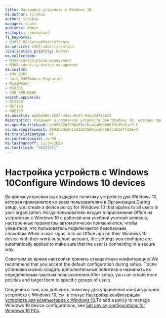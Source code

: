 ```yaml
---
title: Настройка устройств с Windows 10
ms.author: sirkkuw
author: sirkkuw
manager: scotv
audience: Admin
ms.topic: conceptual
f1_keywords:
- O365E_BCSSetup4PushSoftware
ms.service: o365-administration
localization_priority: Normal
ms.collection:
- M365-subscription-management
- M365-identity-device-management
ms.custom:
- Adm_O365
- Core_O365Admin_Migration
- MiniMaven
- MSB365
- OKR_SMB_M365
search.appverid:
- BCS160
- MET150
- MOE150
ms.assetid: da60e08e-2547-491a-9c97-94ac6d715623
description: Сведения о политиках устройств для Windows 10, которые применяются ко всем пользователям в Организации.
ms.openlocfilehash: ad092d2b2760a55e16c44a66350626c90c9ac7c5
ms.sourcegitcommit: 8193b7da5b1a415835d02ca96883c351df7326ed
ms.translationtype: MT
ms.contentlocale: ru-RU
ms.lasthandoff: 11/14/2019
ms.locfileid: "38321371"
---
```

# <a name="configure-windows-10-devices"></a><span data-ttu-id="4f2a9-103">Настройка устройств с Windows 10</span><span class="sxs-lookup"><span data-stu-id="4f2a9-103">Configure Windows 10 devices</span></span>

<span data-ttu-id="4f2a9-104">Во время установки вы создадите политику устройств для Windows 10, которая применяется ко всем пользователям в Организации.</span><span class="sxs-lookup"><span data-stu-id="4f2a9-104">During setup, you create a device policy for Windows 10 that applies to all users in your organization.</span></span> <span data-ttu-id="4f2a9-105">Когда пользователь входит в приложение Office на устройстве с Windows 10 с рабочей или учебной учетной записью, настроенные параметры автоматически применяются, чтобы убедиться, что пользователь подключается безопасным способом.</span><span class="sxs-lookup"><span data-stu-id="4f2a9-105">When a user signs in to an Office app on their Windows 10 device with their work or school account, the settings you configure are automatically applied to make sure that the user is connecting in a secure way.</span></span>
  
<span data-ttu-id="4f2a9-106">Советуем во время настройки принять стандартную конфигурацию.</span><span class="sxs-lookup"><span data-stu-id="4f2a9-106">We recommend that you accept the default configuration during setup.</span></span> <span data-ttu-id="4f2a9-107">После установки можно создать дополнительные политики и назначить их определенным группам пользователей.</span><span class="sxs-lookup"><span data-stu-id="4f2a9-107">After setup, you can create more policies and target them to specific groups of users.</span></span>
  
<span data-ttu-id="4f2a9-108">Сведения о том, как добавить политику для управления конфигурацией устройств с Windows 10, см. в статье [Настройка конфигурации устройств для компьютеров с Windows 10](protection-settings-for-windows-10-pcs.md).</span><span class="sxs-lookup"><span data-stu-id="4f2a9-108">To add a policy to manage Windows 10 device configurations, see [Set device configurations for Windows 10 PCs](protection-settings-for-windows-10-pcs.md).</span></span>
  

